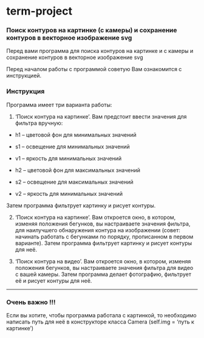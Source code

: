 # term-project
### Поиск контуров на картинке (с камеры) и сохранение контуров в векторное изображение svg
Перед вами программа для поиска контуров на картинке и с камеры и сохранение контуров в векторное изображение svg

Перед началом работы с программой советую Вам ознакомится с инструкцией. 

### Инструкция
Программа имеет три варианта работы:
1)	‘Поиск контура на картинке’. Вам предстоит ввести значения для фильтра вручную:

* h1 – цветовой фон для минимальных значений

* s1 – освещение для минимальных значений

* v1 – яркость для минимальных значений

* h2 – цветовой фон для максимальных значений

* s2 – освещение для максимальных значений

* v2 – яркость для минимальных значений

Затем программа фильтрует картинку и рисует контуры. 

2)	‘Поиск контура на картинке’. Вам откроется окно, в котором, изменяя положения бегунков, вы настраиваете значения фильтра, для наилучшего обнаружения контура на изображении (совет: начинать работать с бегунками по порядку, прописанном в первом варианте). Затем программа фильтрует картинку и рисует контуры для неё. 

3)	‘Поиск контура на видео’.  Вам откроется окно, в котором, изменяя положения бегунков, вы настраиваете значения фильтра для видео с вашей камеры. Затем программа делает фотографию, фильтрует её и рисует контуры для неё.

***

### Очень важно !!!

Eсли вы хотите, чтобы программа работала с картинкой, то необходимо написать путь для неё в конструкторе класса Camera (self.img = ‘путь к картинке’)
